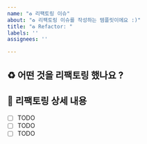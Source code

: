 ```yaml
---
name: "♻️ 리팩토링 이슈"
about: "♻️ 리팩토링 이슈를 작성하는 템플릿이에요 :)"
title: "♻️ Refactor: "
labels: ''
assignees: ''

---
```


## ♻️ 어떤 것을 리팩토링 했나요 ?

## 📝 리팩토링 상세 내용

- [ ] TODO
- [ ] TODO
- [ ] TODO
